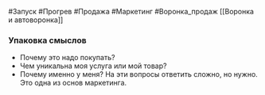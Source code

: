 #Запуск #Прогрев #Продажа  #Маркетинг #Воронка_продаж 
[[Воронка и автоворонка]]

### Упаковка смыслов
- Почему это надо покупать?
- Чем уникальна моя услуга или мой товар?
- Почему именно у меня?
На эти вопросы ответить сложно, но нужно. Это одна из основ маркетинга.
